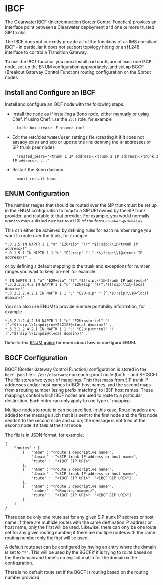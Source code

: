 # IBCF

The Clearwater IBCF (Interconnection Border Control Function) provides an interface point between a Clearwater deployment and one or more trusted SIP trunks.

The IBCF does not currently provide all of the functions of an IMS compliant IBCF - in particular it does not support topology hiding or an H.248 interface to control a Transition Gateway.

To use the IBCF function you must install and configure at least one IBCF node, set up the ENUM configuration appropriately, and set up BGCF (Breakout Gateway Control Function) routing configuration on the Sprout nodes.

## Install and Configure an IBCF

Install and configure an IBCF node with the following steps.

- Install the node as if installing a Bono node, either [manually](Manual_Install) or [using Chef](Automated_Install).  If using Chef, use the `ibcf` role, for example

        knife box create -E <name> ibcf

- Edit the /etc/clearwater/user_settings file (creating it if it does not already exist) and add or update the line defining the IP addresses of SIP trunk peer nodes.

        trusted_peers="<trunk 1 IP address>,<trunk 2 IP address>,<trunk 3 IP address>, ..."

- Restart the Bono daemon.

        monit restart bono

## ENUM Configuration

The number ranges that should be routed over the SIP trunk must be set up in the ENUM configuration to map to a SIP URI owned by the SIP trunk provider, and routable to that provider.  For example, you would normally want to map a dialed number to a URI of the form `<number>@<domain>`.

This can either be achieved by defining rules for each number range you want to route over the trunk, for example

    *.0.1.5 IN NAPTR 1 1 "u" "E2U+sip" "!(^.*$)!sip:\\1@<trunk IP address>!" .
    *.0.1.5.1 IN NAPTR 1 1 "u" "E2U+sip" "!(^.*$)!sip:\\1@<trunk IP address>!" .

or by defining a default mapping to the trunk and exceptions for number ranges you want to keep on-net, for example

    * IN NAPTR 1 1 "u" "E2U+sip" "!(^.*$)!sip:\\1@<trunk IP address>!" .
    *.3.2.1.2.4.2 IN NAPTR 1 1 "u" "E2U+sip" "!(^.*$)!sip:\\1@<local domain>!" .
    *.3.2.1.2.4.2.1 IN NAPTR 1 1 "u" "E2U+sip" "!(^.*$)!sip:\\1@<local domain>!" .

You can also use ENUM to provide number portability information, for example

    *.3.2.1.2.4.2 IN NAPTR 1 1 "u" "E2U+pstn:tel" "!(^.*$)!sip:\\1;npdi;rn=+242123@<local domain>!" .
    *.3.2.1.2.4.2.1 IN NAPTR 1 1 "u" "E2U+pstn:tel" "!(^.*$)!sip:\\1;npdi@<local domain>!" .

Refer to the [ENUM guide](ENUM) for more about how to configure ENUM.

## BGCF Configuration

BGCF (Border Gateway Control Function) configuration is stored in the `bgcf.json` file in `/etc/clearwater` on each sprout node (both I- and S-CSCF).  The file stores two types of mappings. This first maps from SIP trunk IP addresses and/or host names to IBCF host names, and the second maps from a routing number (using prefix matching) to IBCF host names. These mappings control which IBCF nodes are used to route to a particular destination. Each entry can only apply to one type of mapping. 

Multiple nodes to route to can be specified. In this case, Route headers are added to the message such that it is sent to the first node and the first node sends it to the second node and so on; the message is not tried at the second node if it fails at the first node.

The file is in JSON format, for example.

    {
        "routes" : [
            {   "name" : "<route 1 descriptive name>",
                "domain" : "<SIP trunk IP address or host name>",
                "route" : ["<IBCF SIP URI>"]
            },
            {   "name" : "<route 2 descriptive name>",
                "domain" : "<SIP trunk IP address or host name>",
                "route" : ["<IBCF SIP URI>", "<IBCF SIP URI>"]
            },
            {   "name" : "<route 3 descriptive name>",
                "number" : "<Routing number>",
                "route" : ["<IBCF SIP URI>", "<IBCF SIP URI>"]
            }
        ]
    }

There can be only one route set for any given SIP trunk IP address or host name.  If there are multiple routes with the same destination IP address or host name, only the first will be used. Likewise, there can only be one route set for any given routing number; if there are multiple routes with the same routing number only the first will be used. 

A default route set can be configured by having an entry where the domain is set to `"*"`. This will be used by the BGCF if it is trying to route based on the the domain and there's no explicit match for the domain in the configuration. 

There is no default route set if the BGCF is routing based on the routing number provided. 
